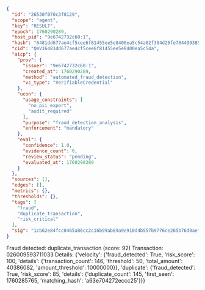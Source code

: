 ```json
{
  "id": "26530f070c3f8129",
  "scope": "agent",
  "key": "RESULT",
  "epoch": 1760290289,
  "host_pid": "9e6742732c60:1",
  "hash": "6481dd677ae4cf5cee6f81455ee5e8400ea5c54a82f304d26fe704499385b86e",
  "cid": "QmV16481dd677ae4cf5cee6f81455ee5e8400ea5c54a",
  "aicp": {
    "prov": {
      "issuer": "9e6742732c60:1",
      "created_at": 1760290289,
      "method": "automated_fraud_detection",
      "vc_type": "VerifiableCredential"
    },
    "ucon": {
      "usage_constraints": [
        "no_pii_export",
        "audit_required"
      ],
      "purpose": "fraud_detection_analysis",
      "enforcement": "mandatory"
    },
    "eval": {
      "confidence": 1.0,
      "evidence_count": 0,
      "review_status": "pending",
      "evaluated_at": 1760290289
    }
  },
  "sources": [],
  "edges": [],
  "metrics": {},
  "thresholds": {},
  "tags": [
    "fraud",
    "duplicate_transaction",
    "risk_critical"
  ],
  "sig": "1cb62e84fcc0465a86cc2c16b99ab89a9e910d4b557b9776ce265b76d0aefe31"
}
```

Fraud detected: duplicate_transaction (score: 92)
Transaction: 026009593711033
Details: {'velocity': {'fraud_detected': True, 'risk_score': 100, 'details': {'transaction_count': 146, 'threshold': 50, 'total_amount': 40386082, 'amount_threshold': 10000000}}, 'duplicate': {'fraud_detected': True, 'risk_score': 85, 'details': {'duplicate_count': 145, 'first_seen': 1760285765, 'matching_hash': 'a63e704272eccc25'}}}